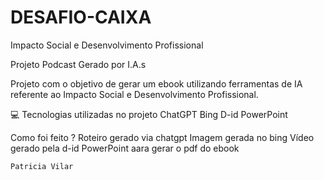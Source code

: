 # DESAFIO-CAIXA
Impacto Social e Desenvolvimento Profissional

Projeto Podcast Gerado por I.A.s

Projeto com o objetivo de gerar um ebook utilizando ferramentas de IA referente ao Impacto Social e Desenvolvimento Profissional.


💻 Tecnologias utilizadas no projeto
ChatGPT
Bing
D-id
PowerPoint

Como foi feito ?
Roteiro gerado via chatgpt
Imagem gerada no bing
Vídeo gerado pela d-id
PowerPoint aara gerar o pdf do ebook


    Patricia Vilar

